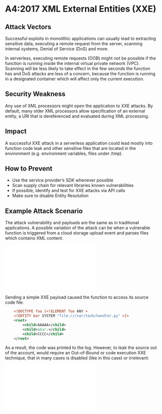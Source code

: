 # A4:2017 XML External Entities (XXE)

## Attack Vectors

Successful exploits in monolithic applications can usually lead to extracting sensitive data, executing a remote request from the server, scanning internal systems, Denial of Service (DoS) and more.

In serverless, executing remote requests (OOB) might not be possible if the function is running inside the internal virtual private network (VPC). Scanning will be less likely to take effect in the few seconds the function has and DoS attacks are less of a concern, because the function is running in a designated container which will affect only the current execution.

## Security Weakness

Any use of XML processors might open the application to XXE attacks. By default, many older XML processors allow specification of an external entity, a URI that is dereferenced and evaluated during XML processing.

## Impact

A successful XXE attack in a serverless application could lead mostly into function code leak and other sensitive files that are located in the environment (e.g. environment variables, files under /tmp).

## How to Prevent

- Use the service provider’s SDK whenever possible
- Scan supply chain for relevant libraries known vulnerabilities
- If possible, identify and test for XXE attacks via API calls
- Make sure to disable Entity Resolution

## Example Attack Scenario

The attack vulnerability and payloads are the same as in traditional applications. A possible variation of the attack can be when a vulnerable function is triggered from a cloud storage upload event and parses files which contains XML content.

![XXE 1](images/0xa4-xxe-1.md)

Sending a simple XXE payload caused the function to access its source code file:

```xml
    <!DOCTYPE foo [<!ELEMENT foo ANY >
    <!ENTITY bar SYSTEM "file:///var/task/handler.py" >]>
    <root>
        <child>AAAAA</child>
        <child>&bar;</child>
        <child>CCCC</child>
    </root>
```

As a result, the code was printed to the log. However, to leak the source out of the account, would require an Out-of-Bound or code execution XXE technique, that in many cases is disabled (like in this case) or irrelevant:

![XXE 2](images/0xa4-xxe-2.md)